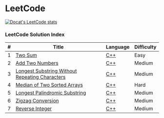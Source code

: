 LeetCode
========

[![Docat's LeetCode stats](https://leetcode-stats-six.vercel.app/?username=docat0209&theme=dark)](https://github.com/Docat0209/leetcode)


### LeetCode Solution Index

| # |Title|Language|Difficulty|
|---|-----|--------|----------|
| 1 | [Two Sum](https://leetcode.com/problems/two-sum/) | [C++](src/2Sum/2Sum.cpp) | Easy |
| 2 | [Add Two Numbers](https://leetcode.com/problems/add-two-numbers/) | [C++](src/add2Num/add2Num.cpp) | Medium |
| 3 | [Longest Substring Without Repeating Characters](https://leetcode.com/problems/longest-substring-without-repeating-characters/) | [C++](src/longestSubstrWoRepChr/longestSubstrWoRepChr.cpp) | Medium |
| 4 | [Median of Two Sorted Arrays](https://leetcode.com/problems/median-of-two-sorted-arrays/) | [C++](src/medianOf2SortedArrays/medianOf2SortedArrays.cpp) | Hard | 
| 5 | [Longest Palindromic Substring](https://leetcode.com/problems/longest-palindromic-substring/) | [C++](src/longestPalindromicSubstr/longestPalindromicSubstr.cpp) | Medium |
| 6 | [Zigzag Conversion](https://leetcode.com/problems/zigzag-conversion/) | [C++](src/zigzagConversion/zigzagConversion.cpp) | Medium |
| 7 | [Reverse Integer](https://leetcode.com/problems/reverse-integer/) | [C++](src/reverseInt/reverseInt.cpp) | Medium |